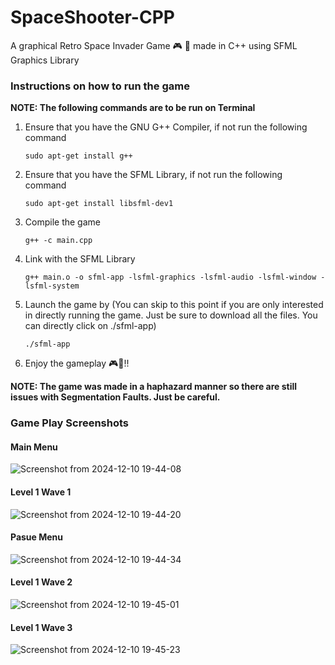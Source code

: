 # SpaceShooter-CPP
A graphical Retro Space Invader Game 🎮 🚀 made in C++ using SFML Graphics Library

### Instructions on how to run the game
**NOTE: The following commands are to be run on Terminal** 
  1. Ensure that you have the GNU G++ Compiler, if not run the following command

     `sudo apt-get install g++`
  2. Ensure that you have the SFML Library, if not run the following command

     `sudo apt-get install libsfml-dev1`
  3. Compile the game

     `g++ -c main.cpp`
  4. Link with the SFML Library

     `g++ main.o -o sfml-app -lsfml-graphics -lsfml-audio -lsfml-window -lsfml-system`
  5. Launch the game by (You can skip to this point if you are only interested in directly running the game. Just be sure to download all the files. You can directly click on ./sfml-app)

     `./sfml-app`
  6. Enjoy the gameplay 🎮🚀!!

**NOTE: The game was made in a haphazard manner so there are still issues with Segmentation Faults. Just be careful.** 


### Game Play Screenshots

#### Main Menu

![Screenshot from 2024-12-10 19-44-08](https://github.com/user-attachments/assets/52f82b1f-b8a5-4096-aea9-2e00e9a39822)

#### Level 1 Wave 1

![Screenshot from 2024-12-10 19-44-20](https://github.com/user-attachments/assets/f929178b-add7-4c01-97fa-d5db5d9e39d5)

#### Pasue Menu

![Screenshot from 2024-12-10 19-44-34](https://github.com/user-attachments/assets/36d72406-488f-417c-9e04-62b7381e6177)

#### Level 1 Wave 2

![Screenshot from 2024-12-10 19-45-01](https://github.com/user-attachments/assets/c4558301-49fe-4e7c-9c52-3c2a43054b9c)

#### Level 1 Wave 3

![Screenshot from 2024-12-10 19-45-23](https://github.com/user-attachments/assets/399ab269-3db2-4edb-b87e-1641b563db16)



